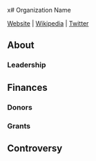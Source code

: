 x# Organization Name

[Website]() | [Wikipedia]() |  [Twitter]()

## About

### Leadership

## Finances

### Donors




### Grants


## Controversy

